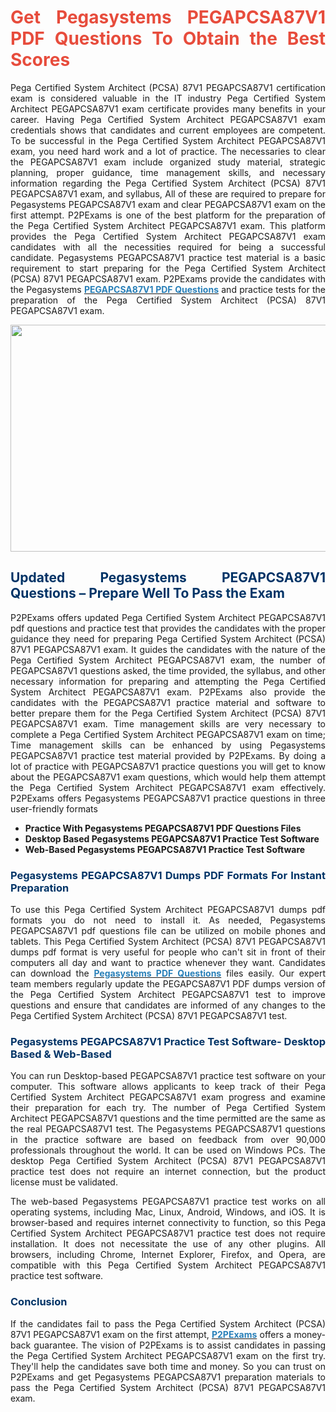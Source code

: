 <h1 style="text-align: justify;"><strong><span style="color:#e74c3c;">Get Pegasystems PEGAPCSA87V1 PDF Questions To Obtain the Best Scores</span></strong></h1>

<p style="text-align: justify;">Pega Certified System Architect (PCSA) 87V1 PEGAPCSA87V1 certification exam is considered valuable in the IT industry Pega Certified System Architect PEGAPCSA87V1 exam certificate provides many benefits in your career. Having Pega Certified System Architect PEGAPCSA87V1 exam credentials shows that candidates and current employees are competent. To be successful in the Pega Certified System Architect PEGAPCSA87V1 exam, you need hard work and a lot of practice. The necessaries to clear the PEGAPCSA87V1 exam include organized study material, strategic planning, proper guidance, time management skills, and necessary information regarding the Pega Certified System Architect (PCSA) 87V1 PEGAPCSA87V1 exam, and syllabus, All of these are required to prepare for Pegasystems PEGAPCSA87V1 exam and clear PEGAPCSA87V1 exam on the first attempt. P2PExams is one of the best platform for the preparation of the Pega Certified System Architect PEGAPCSA87V1 exam. This platform provides the Pega Certified System Architect PEGAPCSA87V1 exam candidates with all the necessities required for being a successful candidate. Pegasystems PEGAPCSA87V1 practice test material is a basic requirement to start preparing for the Pega Certified System Architect (PCSA) 87V1 PEGAPCSA87V1 exam. P2PExams provide the candidates with the Pegasystems <strong><a href="https://www.p2pexams.com/pegasystems/pdf/pegapcsa87v1"><span style="color:#2980b9;">PEGAPCSA87V1 PDF Questions</span></a></strong> and practice tests for the preparation of the Pega Certified System Architect (PCSA) 87V1 PEGAPCSA87V1 exam.</p>

<p style="text-align: center;"><img alt="" src="https://i.ibb.co/k0LjwbM/Untitled-110.jpg" style="width: 700px; height: 363px;" /></p>

<h2 style="text-align: justify;"><strong><span style="color:#003366;">Updated Pegasystems PEGAPCSA87V1 Questions &ndash; Prepare Well To Pass the Exam</span></strong></h2>

<p style="text-align: justify;">P2PExams offers updated Pega Certified System Architect PEGAPCSA87V1 pdf questions and practice test that provides the candidates with the proper guidance they need for preparing Pega Certified System Architect (PCSA) 87V1 PEGAPCSA87V1 exam. It guides the candidates with the nature of the Pega Certified System Architect PEGAPCSA87V1 exam, the number of PEGAPCSA87V1 questions asked, the time provided, the syllabus, and other necessary information for preparing and attempting the Pega Certified System Architect PEGAPCSA87V1 exam. P2PExams also provide the candidates with the PEGAPCSA87V1 practice material and software to better prepare them for the Pega Certified System Architect (PCSA) 87V1 PEGAPCSA87V1 exam. Time management skills are very necessary to complete a Pega Certified System Architect PEGAPCSA87V1 exam on time; Time management skills can be enhanced by using Pegasystems PEGAPCSA87V1 practice test material provided by P2PExams. By doing a lot of practice with PEGAPCSA87V1 practice questions you will get to know about the PEGAPCSA87V1 exam questions, which would help them attempt the Pega Certified System Architect PEGAPCSA87V1 exam effectively. P2PExams offers Pegasystems PEGAPCSA87V1 practice questions in three user-friendly formats</p>

<ul>
	<li style="text-align: justify;"><strong>Practice With Pegasystems PEGAPCSA87V1 PDF Questions Files </strong></li>
	<li style="text-align: justify;"><strong>Desktop Based Pegasystems PEGAPCSA87V1 Practice Test Software </strong></li>
	<li style="text-align: justify;"><strong>Web-Based Pegasystems PEGAPCSA87V1 Practice Test Software</strong></li>
</ul>

<h3 style="text-align: justify;"><strong><span style="color:#003366;">Pegasystems PEGAPCSA87V1 Dumps PDF Formats For Instant Preparation</span></strong></h3>

<p style="text-align: justify;">To use this Pega Certified System Architect PEGAPCSA87V1 dumps pdf formats you do not need to install it. As needed, Pegasystems PEGAPCSA87V1 pdf questions file can be utilized on mobile phones and tablets. This Pega Certified System Architect (PCSA) 87V1 PEGAPCSA87V1 dumps pdf format is very useful for people who can&#39;t sit in front of their computers all day and want to practice whenever they want. Candidates can download the <strong><a href="https://www.p2pexams.com/pegasystems"><span style="color:#2980b9;">Pegasystems PDF Questions</span></a></strong> files easily. Our expert team members regularly update the PEGAPCSA87V1 PDF dumps version of the Pega Certified System Architect PEGAPCSA87V1 test to improve questions and ensure that candidates are informed of any changes to the Pega Certified System Architect (PCSA) 87V1 PEGAPCSA87V1 test.</p>

<h3 style="text-align: justify;"><strong><span style="color:#003366;">Pegasystems PEGAPCSA87V1 Practice Test Software- Desktop Based &amp; Web-Based</span></strong></h3>

<p style="text-align: justify;">You can run Desktop-based PEGAPCSA87V1 practice test software on your computer. This software allows applicants to keep track of their Pega Certified System Architect PEGAPCSA87V1 exam progress and examine their preparation for each try. The number of Pega Certified System Architect PEGAPCSA87V1 questions and the time permitted are the same as the real PEGAPCSA87V1 test. The Pegasystems PEGAPCSA87V1 questions in the practice software are based on feedback from over 90,000 professionals throughout the world. It can be used on Windows PCs. The desktop Pega Certified System Architect (PCSA) 87V1 PEGAPCSA87V1 practice test does not require an internet connection, but the product license must be validated.</p>

<p style="text-align: justify;">The web-based Pegasystems PEGAPCSA87V1 practice test works on all operating systems, including Mac, Linux, Android, Windows, and iOS. It is browser-based and requires internet connectivity to function, so this Pega Certified System Architect PEGAPCSA87V1 practice test does not require installation. It does not necessitate the use of any other plugins. All browsers, including Chrome, Internet Explorer, Firefox, and Opera, are compatible with this Pega Certified System Architect PEGAPCSA87V1 practice test software.</p>

<h3 style="text-align: justify;"><strong><span style="color:#003366;">Conclusion</span></strong></h3>

<p style="text-align: justify;">If the candidates fail to pass the Pega Certified System Architect (PCSA) 87V1 PEGAPCSA87V1 exam on the first attempt, <strong><a href="https://www.p2pexams.com/"><span style="color:#2980b9;">P2PExams</span></a></strong> offers a money-back guarantee. The vision of P2PExams is to assist candidates in passing the Pega Certified System Architect PEGAPCSA87V1 exam on the first try. They&#39;ll help the candidates save both time and money. So you can trust on P2PExams and get Pegasystems PEGAPCSA87V1 preparation materials to pass the Pega Certified System Architect (PCSA) 87V1 PEGAPCSA87V1 exam.</p>
